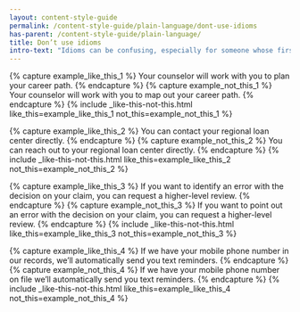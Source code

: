 ```yaml
---
layout: content-style-guide
permalink: /content-style-guide/plain-language/dont-use-idioms
has-parent: /content-style-guide/plain-language/
title: Don’t use idioms
intro-text: "Idioms can be confusing, especially for someone whose first language isn’t English."
---
```


{% capture example_like_this_1 %}
Your counselor will work with you to <span class="do-dont__diff">plan</span> your career path.
{% endcapture %}
{% capture example_not_this_1 %}
Your counselor will work with you to <span class="do-dont__diff">map out</span> your career path.
{% endcapture %}
{% include _like-this-not-this.html like_this=example_like_this_1 not_this=example_not_this_1 %}

{% capture example_like_this_2 %}
You can <span class="do-dont__diff">contact</span> your regional loan center directly.
{% endcapture %}
{% capture example_not_this_2 %}
You can <span class="do-dont__diff">reach out</span> to your regional loan center directly.
{% endcapture %}
{% include _like-this-not-this.html like_this=example_like_this_2 not_this=example_not_this_2 %}

{% capture example_like_this_3 %}
If you want to <span class="do-dont__diff">identify</span>  an error with the decision on your claim, you can request a higher-level review.
{% endcapture %}
{% capture example_not_this_3 %}
If you want to <span class="do-dont__diff">point out</span> an error with the decision on your claim, you can request a higher-level review.
{% endcapture %}
{% include _like-this-not-this.html like_this=example_like_this_3 not_this=example_not_this_3 %}

{% capture example_like_this_4 %}
If we have your mobile phone number <span class="do-dont__diff">in our records,</span> we’ll automatically send you text reminders.
{% endcapture %}
{% capture example_not_this_4 %}
If we have your mobile phone number <span class="do-dont__diff">on file</span> we’ll automatically send you text reminders.
{% endcapture %}
{% include _like-this-not-this.html like_this=example_like_this_4 not_this=example_not_this_4 %}
